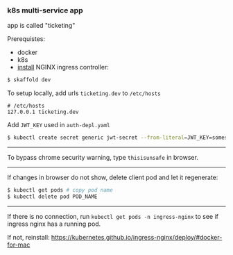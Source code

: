 ### k8s multi-service app

app is called "ticketing"

Prerequistes:

- docker
- k8s
- [install](https://kubernetes.github.io/ingress-nginx/deploy/#docker-for-mac) NGINX ingress controller:

```sh
$ skaffold dev
```

To setup locally, add urls `ticketing.dev` to `/etc/hosts`

```
# /etc/hosts
127.0.0.1 ticketing.dev
```

Add `JWT_KEY` used in `auth-depl.yaml`

```sh
$ kubectl create secret generic jwt-secret --from-literal=JWT_KEY=somesecret
```

---

To bypass chrome security warning, type `thisisunsafe` in browser.

---

If changes in browser do not show, delete client pod and let it regenerate:

```sh
$ kubectl get pods # copy pod name
$ kubectl delete pod POD_NAME
```

---

If there is no connection, run `kubectl get pods -n ingress-nginx` to see if ingress nginx has a running pod.

If not, reinstall: https://kubernetes.github.io/ingress-nginx/deploy/#docker-for-mac
